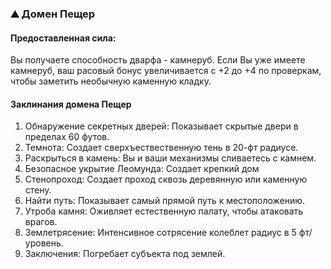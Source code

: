 ### ⛰️ Домен Пещер
#### Предоставленная сила:
Вы получаете способность дварфа - камнеруб. Если Вы уже имеете камнеруб, ваш расовый бонус увеличивается с +2 до +4 по проверкам, чтобы заметить необычную каменную кладку.
#### Заклинания домена Пещер
1. Обнаружение секретных дверей: Показывает скрытые двери в пределах 60 футов.
2. Темнота: Создает сверхъествественную тень в 20-фт радиусе.
3. Раскрыться в камень: Вы и ваши механизмы сливаетесь с камнем.
4. Безопасное укрытие Леомунда: Создает крепкий дом
5. Стенопроход: Создает проход сквозь деревянную или каменную стену.
6. Найти путь: Показывает самый прямой путь к местоположению.
7. Утроба камня: Оживляет естественную палату, чтобы атаковать врагов.
8. Землетрясение: Интенсивное сотрясение колеблет радиус в 5 фт/уровень.
9. Заключения: Погребает субъекта под землей.